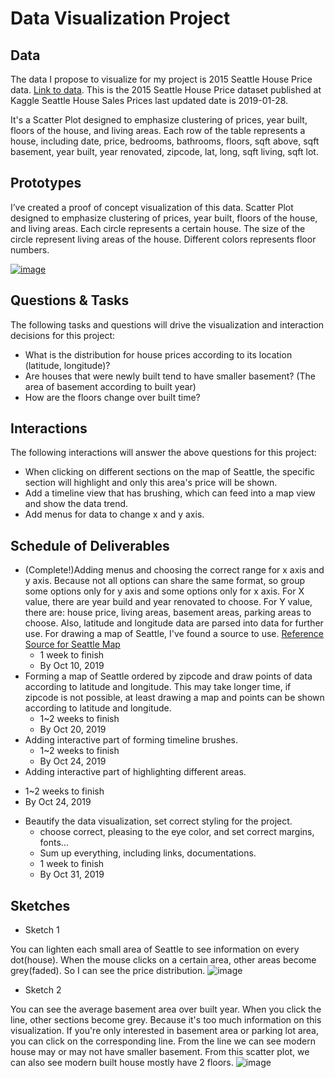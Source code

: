 # Data Visualization Project

## Data

The data I propose to visualize for my project is 2015 Seattle House Price data. [Link to data](https://gist.github.com/GeniXiong/e7c6bf03262966c543faa26805bf8bc7). This is the 2015 Seattle House Price dataset published at Kaggle Seattle House Sales Prices last updated date is 2019-01-28.

It's a Scatter Plot designed to emphasize clustering of prices, year built, floors of the house, and living areas.
Each row of the table represents a house, including date, price, bedrooms, bathrooms, floors, sqft above, sqft basement, year built, year renovated, zipcode, lat, long, sqft living, sqft lot.

## Prototypes

I’ve created a proof of concept visualization of this data. Scatter Plot designed to emphasize clustering of prices, year built, floors of the house, and living areas. Each circle represents a certain house. The size of the circle represent living areas of the house. Different colors represents floor numbers.

[![image](https://user-images.githubusercontent.com/35828260/66327760-5d389200-e8f9-11e9-87da-f533e7119724.png)
](https://vizhub.com/GeniXiong/1f401bd2405a440aa32b025d74ad9e95)


## Questions & Tasks

The following tasks and questions will drive the visualization and interaction decisions for this project:

 * What is the distribution for house prices according to its location (latitude, longitude)?
 * Are houses that were newly built tend to have smaller basement? (The area of basement according to built year)
 * How are the floors change over built time?
 
 ## Interactions

The following interactions will answer the above questions for this project:

 * When clicking on different sections on the map of Seattle, the specific section will highlight and only this area's price will be shown.
 * Add a timeline view that has brushing, which can feed into a map view and show the data trend.
 * Add menus for data to change x and y axis.
 
 ## Schedule of Deliverables
 
 * (Complete!)Adding menus and choosing the correct range for x axis and y axis. Because not all options can share the same format, so group some options only for y axis and some options only for x axis. For X value, there are year build and year renovated to choose. For Y value, there are: house price, living areas, basement areas, parking areas to choose. Also, latitude and longitude data are parsed into data for further use. For drawing a map of Seattle, I've found a source to use. [Reference Source for Seattle Map](https://github.com/augbog/D3-Seattle-Crime-Rate)
   - 1 week to finish
   - By Oct 10, 2019
 * Forming a map of Seattle ordered by zipcode and draw points of data according to latitude and longitude. This may take longer time, if zipcode is not possible, at least drawing a map and points can be shown according to latitude and longitude.
   - 1~2 weeks to finish
   - By Oct 20, 2019
 * Adding interactive part of forming timeline brushes.
   - 1~2 weeks to finish
   - By Oct 24, 2019
  * Adding interactive part of highlighting different areas.
   - 1~2 weeks to finish
   - By Oct 24, 2019
 * Beautify the data visualization, set correct styling for the project.
   - choose correct, pleasing to the eye color, and set correct margins, fonts...
   - Sum up everything, including links, documentations.
   - 1 week to finish
   - By Oct 31, 2019
 
## Sketches

 * Sketch 1
 
 You can lighten each small area of Seattle to see information on every dot(house). When the mouse clicks on a certain area, other areas become grey(faded). So I can see the price distribution. 
![image](https://user-images.githubusercontent.com/35828260/65391620-3abf4a00-dd39-11e9-8344-4c94bbffed47.png)

 * Sketch 2
 
 You can see the average basement area over built year. When you click the line, other sections become grey. Because it's too much information on this visualization. If you're only interested in basement area or parking lot area, you can click on the corresponding line. From the line we can see modern house may or may not have smaller basement. From this scatter plot, we can also see modern built house mostly have 2 floors.
![image](https://user-images.githubusercontent.com/35828260/65391630-5165a100-dd39-11e9-9541-c5ad15dc4142.png)



